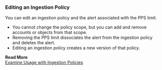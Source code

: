 ### Editing an Ingestion Policy
You can edit an ingestion policy and the alert associated with the PPS limit.

* You cannot change the policy scope, but you can add and remove accounts or objects from that scope.
* Removing the PPS limit dissociates the alert from the ingestion policy and deletes the alert.
* Editing an ingestion policy creates a new version of that policy.

**Read More**<br/>
[Examine Usage with Ingestion Policies](https://docs.wavefront.com/ingestion_policies.html)
